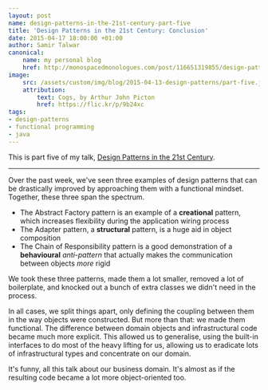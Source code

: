```yaml
---
layout: post
name: design-patterns-in-the-21st-century-part-five
title: 'Design Patterns in the 21st Century: Conclusion'
date: 2015-04-17 18:00:00 +01:00
author: Samir Talwar
canonical:
    name: my personal blog
    href: http://monospacedmonologues.com/post/116651319855/design-patterns-in-the-21st-century-conclusion
image:
    src: /assets/custom/img/blog/2015-04-13-design-patterns/part-five.jpg
    attribution:
        text: Cogs, by Arthur John Picton
        href: https://flic.kr/p/9b24xc
tags:
- design-patterns
- functional programming
- java
---
```


This is part five of my talk, [Design Patterns in the 21st Century][].

[Design Patterns in the 21st Century]: http://talks.samirtalwar.com/design-patterns-in-the-21st-century.html

---

Over the past week, we've seen three examples of design patterns that can be drastically improved by approaching them with a functional mindset. Together, these three span the spectrum.

  * The Abstract Factory pattern is an example of a **creational** pattern, which increases flexibility during the application wiring process
  * The Adapter pattern, a **structural** pattern, is a huge aid in object composition
  * The Chain of Responsibility pattern is a good demonstration of a **behavioural** *anti-pattern* that actually makes the communication between objects *more* rigid

We took these three patterns, made them a lot smaller, removed a lot of boilerplate, and knocked out a bunch of extra classes we didn't need in the process.

In all cases, we split things apart, only defining the coupling between them in the way objects were constructed. But more than that: we made them functional. The difference between domain objects and infrastructural code became much more explicit. This allowed us to generalise, using the built-in interfaces to do most of the heavy lifting for us, allowing us to eradicate lots of infrastructural types and concentrate on our domain.

It's funny, all this talk about our business domain. It's almost as if the resulting code became a lot more object-oriented too.
